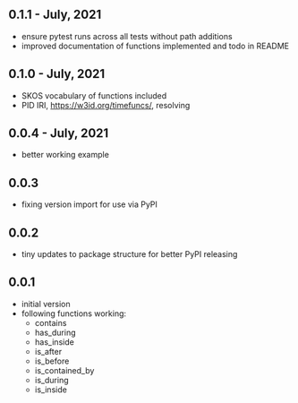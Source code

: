 0.1.1 - July, 2021
------------------
* ensure pytest runs across all tests without path additions
* improved documentation of functions implemented and todo in README

0.1.0 - July, 2021
------------------
* SKOS vocabulary of functions included
* PID IRI, https://w3id.org/timefuncs/, resolving

0.0.4 - July, 2021
------------------
* better working example

0.0.3
-----
* fixing version import for use via PyPI

0.0.2
-----
* tiny updates to package structure for better PyPI releasing

0.0.1
-----
* initial version
* following functions working:
    * contains
    * has_during
    * has_inside
    * is_after
    * is_before
    * is_contained_by
    * is_during
    * is_inside
